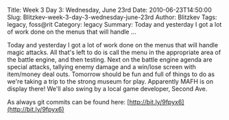 Title: Week 3 Day 3: Wednesday, June 23rd
Date: 2010-06-23T14:50:00
Slug: Blitzkev-week-3-day-3-wednesday-june-23rd
Author: Blitzkev
Tags: legacy, foss@rit
Category: legacy
Summary: Today and yesterday I got a lot of work done on the menus that will handle ... 

Today and yesterday I got a lot of work done on the menus that will handle
magic attacks. All that's left to do is call the menu in the appropriate area
of the battle engine, and then testing. Next on the battle engine agenda are
special attacks, tallying enemy damage and a win/lose screen with item/money
deal outs. Tomorrow should be fun and full of things to do as we're taking a
trip to the strong museum for play. Apparently MAFH is on display there! We'll
also swing by a local game developer, Second Ave.

As always git commits can be found here:
[http://bit.ly/9fpyx6](http://bit.ly/9fpyx6)

